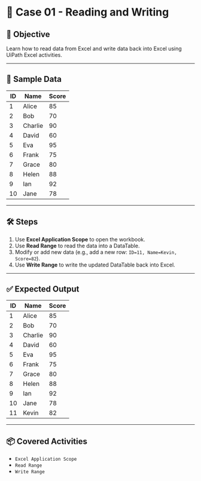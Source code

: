 # 📘 Case 01 - Reading and Writing

## 🎯 Objective
Learn how to read data from Excel and write data back into Excel using UiPath Excel activities.

---

## 📝 Sample Data
| ID  | Name    | Score |
|-----|---------|-------|
| 1   | Alice   | 85    |
| 2   | Bob     | 70    |
| 3   | Charlie | 90    |
| 4   | David   | 60    |
| 5   | Eva     | 95    |
| 6   | Frank   | 75    |
| 7   | Grace   | 80    |
| 8   | Helen   | 88    |
| 9   | Ian     | 92    |
| 10  | Jane    | 78    |

---

## 🛠️ Steps
1. Use **Excel Application Scope** to open the workbook.
2. Use **Read Range** to read the data into a DataTable.
3. Modify or add new data (e.g., add a new row: `ID=11, Name=Kevin, Score=82`).
4. Use **Write Range** to write the updated DataTable back into Excel.

---

## ✅ Expected Output
| ID  | Name    | Score |
|-----|---------|-------|
| 1   | Alice   | 85    |
| 2   | Bob     | 70    |
| 3   | Charlie | 90    |
| 4   | David   | 60    |
| 5   | Eva     | 95    |
| 6   | Frank   | 75    |
| 7   | Grace   | 80    |
| 8   | Helen   | 88    |
| 9   | Ian     | 92    |
| 10  | Jane    | 78    |
| 11  | Kevin   | 82    |

---

## 📦 Covered Activities
- `Excel Application Scope`  
- `Read Range`  
- `Write Range`
